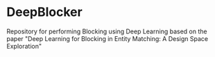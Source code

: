# DeepBlocker
Repository for performing Blocking using Deep Learning based on the paper "Deep Learning for Blocking in Entity Matching: A Design Space Exploration"
